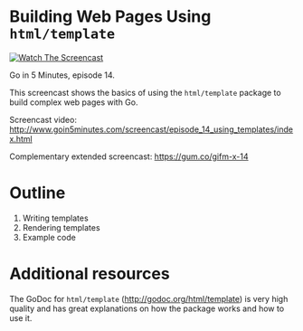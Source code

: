 # Building Web Pages Using `html/template`

[![Watch The Screencast](http://www.goin5minutes.com/img/watch-screencast.svg)](http://www.goin5minutes.com/screencast/episode_14_using_templates/index.html)

Go in 5 Minutes, episode 14.

This screencast shows the basics of using the `html/template` package to build complex web pages with Go.

Screencast video:
http://www.goin5minutes.com/screencast/episode_14_using_templates/index.html

Complementary extended screencast:
https://gum.co/gifm-x-14

# Outline

1. Writing templates
2. Rendering templates
3. Example code

# Additional resources

The GoDoc for `html/template` (http://godoc.org/html/template) is very high quality and has great explanations on how the package works and how to use it.
